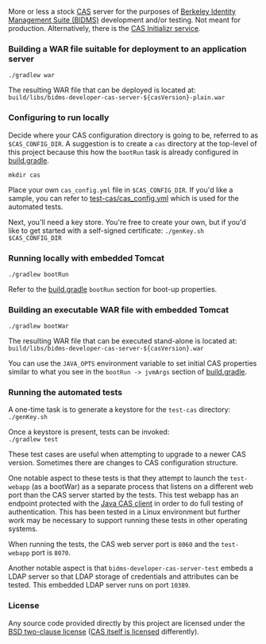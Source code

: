 More or less a stock [CAS](https://www.github.com/apereo/cas/) server for
the purposes of [Berkeley Identity Management Suite
(BIDMS)](https://www.github.com/calnet-oss/bidms) development and/or
testing.  Not meant for production.  Alternatively, there is the [CAS
Initializr service](https://github.com/apereo/cas-initializr).

### Building a WAR file suitable for deployment to an application server

`./gradlew war`

The resulting WAR file that can be deployed is located at:<br/>
`build/libs/bidms-developer-cas-server-${casVersion}-plain.war`

### Configuring to run locally

Decide where your CAS configuration directory is going to be, referred to as
`$CAS_CONFIG_DIR`.  A suggestion is to create a `cas` directory at the
top-level of this project because this how the `bootRun` task is already
configured in [build.gradle](build.gradle).

`mkdir cas`

Place your own `cas_config.yml` file in `$CAS_CONFIG_DIR`.  If you'd like a
sample, you can refer to [test-cas/cas_config.yml](test-cas/cas_config.yml)
which is used for the automated tests.

Next, you'll need a key store.  You're free to create your own, but if you'd
like to get started with a self-signed certificate:
`./genKey.sh $CAS_CONFIG_DIR`

### Running locally with embedded Tomcat

`./gradlew bootRun`

Refer to the [build.gradle](build.gradle) `bootRun` section for boot-up properties.

### Building an executable WAR file with embedded Tomcat

`./gradlew bootWar`

The resulting WAR file that can be executed stand-alone is located at:<br/>
`build/libs/bidms-developer-cas-server-${casVersion}.war`

You can use the `JAVA_OPTS` environment variable to set initial CAS
properties similar to what you see in the `bootRun -> jvmArgs` section of
[build.gradle](build.gradle).

### Running the automated tests

A one-time task is to generate a keystore for the `test-cas` directory:<br/>
`./genKey.sh`

Once a keystore is present, tests can be invoked:<br/>
`./gradlew test`

These test cases are useful when attempting to upgrade to a newer CAS
version.  Sometimes there are changes to CAS configuration structure.

One notable aspect to these tests is that they attempt to launch the
`test-webapp` (as a bootWar) as a separate process that listens on a
different web port than the CAS server started by the tests.  This test
webapp has an endpoint protected with the [Java CAS
client](https://github.com/apereo/java-cas-client) in order to do full
testing of authentication.  This has been tested in a Linux environment but
further work may be necessary to support running these tests in other
operating systems.

When running the tests, the CAS web server port is `8060` and the
`test-webapp` port is `8070`.

Another notable aspect is that `bidms-developer-cas-server-test` embeds
a LDAP server so that LDAP storage of credentials and attributes can be
tested.  This embedded LDAP server runs on port `10389`.

### License

Any source code provided directly by this project are licensed under the
[BSD two-clause license](LICENSE.txt) ([CAS itself is
licensed](https://github.com/apereo/cas/blob/master/LICENSE) differently).
